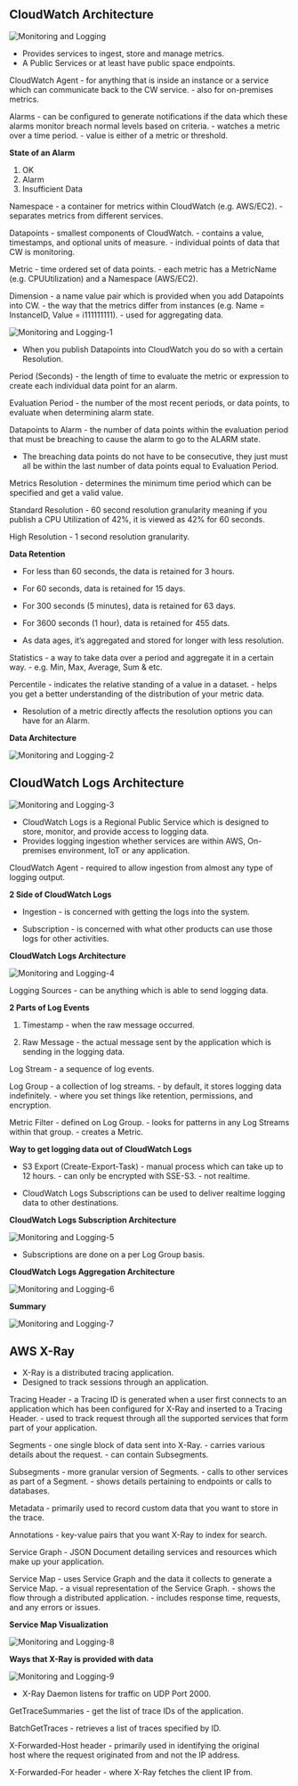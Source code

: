 ## CloudWatch Architecture

![Monitoring and Logging](images/Monitoring%20and%20Logging.png)

* Provides services to ingest, store and manage metrics.
* A Public Services or at least have public space endpoints.

CloudWatch Agent
	\- for anything that is inside an instance or a service which can communicate back to the CW service.
	\- also for on-premises metrics.

Alarms
	- can be configured to generate notifications if the data which these alarms monitor breach normal levels based on criteria.
	- watches a metric over a time period.
	- value is either of a metric or threshold.

**State of an Alarm**

1. OK
2. Alarm
3. Insufficient Data

Namespace
	- a container for metrics within CloudWatch (e.g. AWS/EC2).
	- separates metrics from different services.

Datapoints
	- smallest components of CloudWatch.
	- contains a value, timestamps, and optional units of measure.
	- individual points of data that CW is monitoring.

Metric
	- time ordered set of data points.
	- each metric has a MetricName (e.g. CPUUtilization) and a Namespace (AWS/EC2).

Dimension
	- a name value pair which is provided when you add Datapoints into CW.
	- the way that the metrics differ from instances (e.g. Name = InstanceID, Value = i111111111).
	- used for aggregating data.

![Monitoring and Logging-1](images/Monitoring%20and%20Logging-1.png)

* When you publish Datapoints into CloudWatch you do so with a certain Resolution.

Period (Seconds)
	\- the length of time to evaluate the metric or expression to create each individual data point for an alarm.

Evaluation Period
	\- the number of the most recent periods, or data points, to evaluate when determining alarm state.

Datapoints to Alarm
	\- the number of data points within the evaluation period that must be breaching to cause the alarm to go to the ALARM state.

* The breaching data points do not have to be consecutive, they just must all be within the last number of data points equal to Evaluation Period.

Metrics Resolution
	- determines the minimum time period which can be specified and get a valid value.

Standard Resolution
	- 60 second resolution granularity meaning if you publish a CPU Utilization of 42%, it is viewed as 42% for 60 seconds.

High Resolution
	- 1 second resolution granularity.

**Data Retention**

* For less than 60 seconds, the data is retained for 3 hours.
* For 60 seconds, data is retained for 15 days.
* For 300 seconds (5 minutes), data is retained for 63 days.
* For 3600 seconds (1 hour), data is retained for 455 dats.

* As data ages, it’s aggregated and stored for longer with less resolution.

Statistics
	- a way to take data over a period and aggregate it in a certain way.
	- e.g. Min, Max, Average, Sum & etc.

Percentile
	- indicates the relative standing of a value in a dataset.
	- helps you get a better understanding of the distribution of your metric data.

* Resolution of a metric directly affects the resolution options you can have for an Alarm.

**Data Architecture**

![Monitoring and Logging-2](images/Monitoring%20and%20Logging-2.png)

## CloudWatch Logs Architecture

![Monitoring and Logging-3](images/Monitoring%20and%20Logging-3.png)

* CloudWatch Logs is a Regional Public Service which is designed to store, monitor, and provide access to logging data.
* Provides logging ingestion whether services are within AWS, On-premises environment, IoT or any application.

CloudWatch Agent
	- required to allow ingestion from almost any type of logging output.

**2 Side of CloudWatch Logs**

* Ingestion
	\- is concerned with getting the logs into the system.

* Subscription
	\- is concerned with what other products can use those logs for other activities.

**CloudWatch Logs Architecture**

![Monitoring and Logging-4](images/Monitoring%20and%20Logging-4.png)

Logging Sources
	- can be anything which is able to send logging data.

**2 Parts of Log Events**

1. Timestamp
	\- when the raw message occurred.

2. Raw Message
	\- the actual message sent by the application which is sending in the logging data.

Log Stream
	- a sequence of log events.

Log Group
	- a collection of log streams.
	- by default, it stores logging data indefinitely.
	- where you set things like retention, permissions, and encryption.

Metric Filter
	- defined on Log Group.
	- looks for patterns in any Log Streams within that group.
	- creates a Metric.

**Way to get logging data out of CloudWatch Logs**

* S3 Export (Create-Export-Task)
		- manual process which can take up to 12 hours.
		- can only be encrypted with SSE-S3.
		- not realtime.

* CloudWatch Logs Subscriptions can be used to deliver realtime logging data to other destinations.

**CloudWatch Logs Subscription Architecture**

![Monitoring and Logging-5](images/Monitoring%20and%20Logging-5.png)

* Subscriptions are done on a per Log Group basis.

**CloudWatch Logs Aggregation Architecture**

![Monitoring and Logging-6](images/Monitoring%20and%20Logging-6.png)

**Summary**

![Monitoring and Logging-7](images/Monitoring%20and%20Logging-7.png)

## AWS X-Ray

* X-Ray is a distributed tracing application.
* Designed to track sessions through an application.

Tracing Header
	- a Tracing ID is generated when a user first connects to an application which has been configured for X-Ray and inserted to a Tracing Header.
	- used to track request through all the supported services that form part of your application.

Segments
	- one single block of data sent into X-Ray.
	- carries various details about the request.
	- can contain Subsegments.

Subsegments
	- more granular version of Segments.
	- calls to other services as part of a Segment.
	- shows details pertaining to endpoints or calls to databases.

Metadata
	\- primarily used to record custom data that you want to store in the trace.

Annotations
	\- key-value pairs that you want X-Ray to index for search.

Service Graph
	- JSON Document detailing services and resources which make up your application.

Service Map
	- uses Service Graph and the data it collects to generate a Service Map.
	- a visual representation of the Service Graph.
	- shows the flow through a distributed application.
	- includes response time, requests, and any errors or issues.

**Service Map Visualization**

![Monitoring and Logging-8](images/Monitoring%20and%20Logging-8.png)

**Ways that X-Ray is provided with data**

![Monitoring and Logging-9](images/Monitoring%20and%20Logging-9.png)

* X-Ray Daemon listens for traffic on UDP Port 2000.

GetTraceSummaries
	\- get the list of trace IDs of the application.

BatchGetTraces 
	\- retrieves a list of traces specified by ID.

X-Forwarded-Host header
	\- primarily used in identifying the original host where the request originated from and not the IP address.

X-Forwarded-For header
	\- where X-Ray fetches the client IP from.
